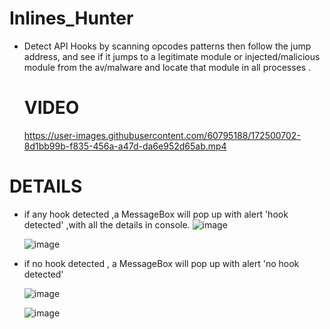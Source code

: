 # Inlines_Hunter

* Detect API Hooks by scanning opcodes patterns then follow the jump address, and see if it jumps to a legitimate module or injected/malicious module from the av/malware and locate that module in all processes .

  # VIDEO

  https://user-images.githubusercontent.com/60795188/172500702-8d1bb99b-f835-456a-a47d-da6e952d65ab.mp4

# DETAILS
* if any hook detected ,a MessageBox will pop up with alert 'hook detected' ,with all the details in console.
  ![image](https://user-images.githubusercontent.com/60795188/161443202-3aac7d65-388a-46a6-aef7-738440410c5e.png)

  ![image](https://user-images.githubusercontent.com/60795188/166088109-bf09e1a4-e8b1-440c-8e5c-add6bbad1c10.png)
  
* if no hook detected , a MessageBox will pop up with alert 'no hook detected'

  ![image](https://user-images.githubusercontent.com/60795188/161444125-32d3257d-e1f3-4a36-bd0f-762cef48c96c.png)

  ![image](https://user-images.githubusercontent.com/60795188/166088203-6d6ba2dc-a51b-4ace-91e6-f2e42cdbf26f.png)
  
